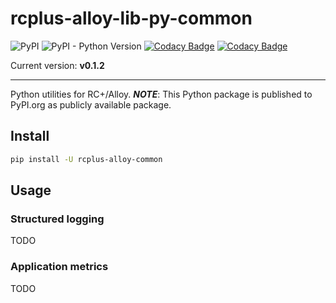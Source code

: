 # rcplus-alloy-lib-py-common

![PyPI](https://img.shields.io/pypi/v/rcplus-alloy-common)
![PyPI - Python Version](https://img.shields.io/pypi/pyversions/rcplus-alloy-common)
[![Codacy Badge](https://app.codacy.com/project/badge/Grade/c215bf6e2fbc4c9fb8230b7c7d237686)](https://www.codacy.com?utm_source=github.com&amp;utm_medium=referral&amp;utm_content=ringier-data/rcplus-alloy-lib-py-common&amp;utm_campaign=Badge_Grade)
[![Codacy Badge](https://app.codacy.com/project/badge/Coverage/c215bf6e2fbc4c9fb8230b7c7d237686)](https://www.codacy.com?utm_source=github.com&amp;utm_medium=referral&amp;utm_content=ringier-data/rcplus-alloy-lib-py-common&amp;utm_campaign=Badge_Coverage)

Current version: **v0.1.2**

---

Python utilities for RC+/Alloy. _**NOTE**_: This Python package is published to PyPI.org as publicly available package.

## Install

```bash
pip install -U rcplus-alloy-common
```

## Usage

### Structured logging

TODO

### Application metrics

TODO
